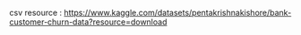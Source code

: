 csv resource : https://www.kaggle.com/datasets/pentakrishnakishore/bank-customer-churn-data?resource=download


